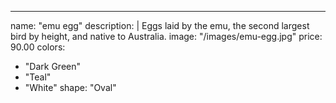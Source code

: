 ---
name: "emu egg"
description: |
Eggs laid by the emu, the second largest bird by height, and native to Australia.
image: "/images/emu-egg.jpg"
price: 90.00
colors:
- "Dark Green"
- "Teal"
- "White"
shape: "Oval"

